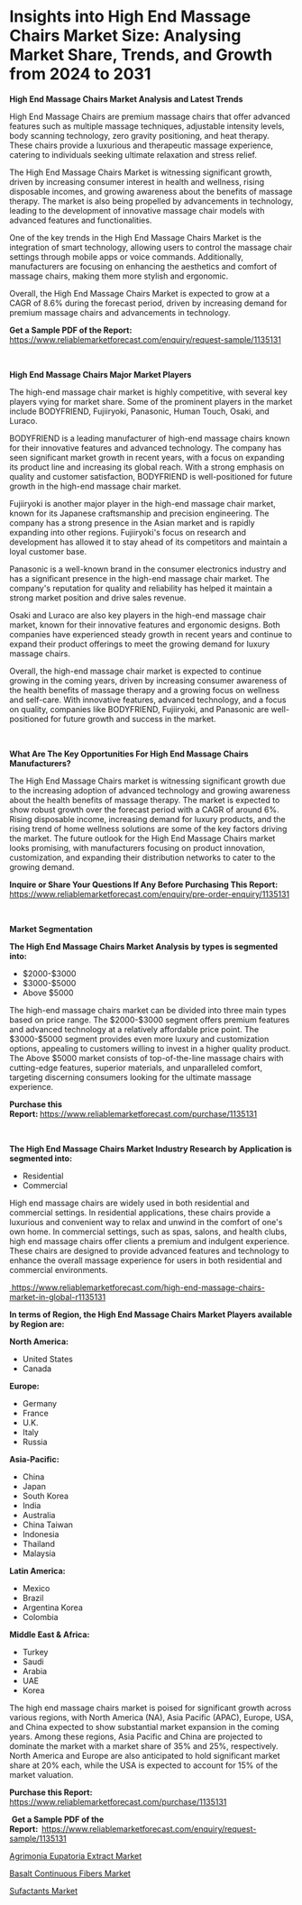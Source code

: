 <p><h1>Insights into High End Massage Chairs Market Size: Analysing Market Share, Trends, and Growth from 2024 to 2031</h1></p><p><strong>High End Massage Chairs Market Analysis and Latest Trends</strong></p>
<p><p>High End Massage Chairs are premium massage chairs that offer advanced features such as multiple massage techniques, adjustable intensity levels, body scanning technology, zero gravity positioning, and heat therapy. These chairs provide a luxurious and therapeutic massage experience, catering to individuals seeking ultimate relaxation and stress relief.</p><p>The High End Massage Chairs Market is witnessing significant growth, driven by increasing consumer interest in health and wellness, rising disposable incomes, and growing awareness about the benefits of massage therapy. The market is also being propelled by advancements in technology, leading to the development of innovative massage chair models with advanced features and functionalities.</p><p>One of the key trends in the High End Massage Chairs Market is the integration of smart technology, allowing users to control the massage chair settings through mobile apps or voice commands. Additionally, manufacturers are focusing on enhancing the aesthetics and comfort of massage chairs, making them more stylish and ergonomic.</p><p>Overall, the High End Massage Chairs Market is expected to grow at a CAGR of 8.6% during the forecast period, driven by increasing demand for premium massage chairs and advancements in technology.</p></p>
<p><strong>Get a Sample PDF of the Report:&nbsp;</strong> <a href="https://www.reliablemarketforecast.com/enquiry/request-sample/1135131">https://www.reliablemarketforecast.com/enquiry/request-sample/1135131</a></p>
<p>&nbsp;</p>
<p><strong>High End Massage Chairs Major Market Players</strong></p>
<p><p>The high-end massage chair market is highly competitive, with several key players vying for market share. Some of the prominent players in the market include BODYFRIEND, Fujiiryoki, Panasonic, Human Touch, Osaki, and Luraco.</p><p>BODYFRIEND is a leading manufacturer of high-end massage chairs known for their innovative features and advanced technology. The company has seen significant market growth in recent years, with a focus on expanding its product line and increasing its global reach. With a strong emphasis on quality and customer satisfaction, BODYFRIEND is well-positioned for future growth in the high-end massage chair market.</p><p>Fujiiryoki is another major player in the high-end massage chair market, known for its Japanese craftsmanship and precision engineering. The company has a strong presence in the Asian market and is rapidly expanding into other regions. Fujiiryoki's focus on research and development has allowed it to stay ahead of its competitors and maintain a loyal customer base.</p><p>Panasonic is a well-known brand in the consumer electronics industry and has a significant presence in the high-end massage chair market. The company's reputation for quality and reliability has helped it maintain a strong market position and drive sales revenue.</p><p>Osaki and Luraco are also key players in the high-end massage chair market, known for their innovative features and ergonomic designs. Both companies have experienced steady growth in recent years and continue to expand their product offerings to meet the growing demand for luxury massage chairs.</p><p>Overall, the high-end massage chair market is expected to continue growing in the coming years, driven by increasing consumer awareness of the health benefits of massage therapy and a growing focus on wellness and self-care. With innovative features, advanced technology, and a focus on quality, companies like BODYFRIEND, Fujiiryoki, and Panasonic are well-positioned for future growth and success in the market.</p></p>
<p>&nbsp;</p>
<p><strong>What Are The Key Opportunities For High End Massage Chairs Manufacturers?</strong></p>
<p><p>The High End Massage Chairs market is witnessing significant growth due to the increasing adoption of advanced technology and growing awareness about the health benefits of massage therapy. The market is expected to show robust growth over the forecast period with a CAGR of around 6%. Rising disposable income, increasing demand for luxury products, and the rising trend of home wellness solutions are some of the key factors driving the market. The future outlook for the High End Massage Chairs market looks promising, with manufacturers focusing on product innovation, customization, and expanding their distribution networks to cater to the growing demand.</p></p>
<p><strong>Inquire or Share Your Questions If Any Before Purchasing This Report:</strong> <a href="https://www.reliablemarketforecast.com/enquiry/pre-order-enquiry/1135131">https://www.reliablemarketforecast.com/enquiry/pre-order-enquiry/1135131</a></p>
<p>&nbsp;</p>
<p><strong>Market Segmentation</strong></p>
<p><strong>The High End Massage Chairs Market Analysis by types is segmented into:</strong></p>
<p><ul><li>$2000-$3000</li><li>$3000-$5000</li><li>Above $5000</li></ul></p>
<p><p>The high-end massage chairs market can be divided into three main types based on price range. The $2000-$3000 segment offers premium features and advanced technology at a relatively affordable price point. The $3000-$5000 segment provides even more luxury and customization options, appealing to customers willing to invest in a higher quality product. The Above $5000 market consists of top-of-the-line massage chairs with cutting-edge features, superior materials, and unparalleled comfort, targeting discerning consumers looking for the ultimate massage experience.</p></p>
<p><strong>Purchase this Report:&nbsp;</strong><a href="https://www.reliablemarketforecast.com/purchase/1135131">https://www.reliablemarketforecast.com/purchase/1135131</a></p>
<p>&nbsp;</p>
<p><strong>The High End Massage Chairs Market Industry Research by Application is segmented into:</strong></p>
<p><ul><li>Residential</li><li>Commercial</li></ul></p>
<p><p>High end massage chairs are widely used in both residential and commercial settings. In residential applications, these chairs provide a luxurious and convenient way to relax and unwind in the comfort of one's own home. In commercial settings, such as spas, salons, and health clubs, high end massage chairs offer clients a premium and indulgent experience. These chairs are designed to provide advanced features and technology to enhance the overall massage experience for users in both residential and commercial environments.</p></p>
<p><a href="https://www.reliablemarketforecast.com/high-end-massage-chairs-market-in-global-r1135131">&nbsp;https://www.reliablemarketforecast.com/high-end-massage-chairs-market-in-global-r1135131</a></p>
<p><strong>In terms of Region, the High End Massage Chairs Market Players available by Region are:</strong></p>
<p>
    <p> <strong> North America: </strong>
        <ul>
            <li>United States</li>
            <li>Canada</li>
        </ul>
        </p> 
    <p> <strong> Europe: </strong>
        <ul>
            <li>Germany</li>
            <li>France</li>
            <li>U.K.</li>
            <li>Italy</li>
            <li>Russia</li>
        </ul>
        </p> 
    <p> <strong> Asia-Pacific: </strong>
        <ul>
            <li>China</li>
            <li>Japan</li>
            <li>South Korea</li>
            <li>India</li>
            <li>Australia</li>
            <li>China Taiwan</li>
            <li>Indonesia</li>
            <li>Thailand</li>
            <li>Malaysia</li>
        </ul>
        </p> 
    <p> <strong> Latin America: </strong>
        <ul>
            <li>Mexico</li>
            <li>Brazil</li>
            <li>Argentina Korea</li>
            <li>Colombia</li>
        </ul>
        </p> 
    <p> <strong> Middle East & Africa: </strong>
        <ul>
            <li>Turkey</li>
            <li>Saudi</li>
            <li>Arabia</li>
            <li>UAE</li>
            <li>Korea</li>
        </ul>
    </p>
    </p>
<p><p>The high end massage chairs market is poised for significant growth across various regions, with North America (NA), Asia Pacific (APAC), Europe, USA, and China expected to show substantial market expansion in the coming years. Among these regions, Asia Pacific and China are projected to dominate the market with a market share of 35% and 25%, respectively. North America and Europe are also anticipated to hold significant market share at 20% each, while the USA is expected to account for 15% of the market valuation.</p></p>
<p><strong>Purchase this Report: </strong><a href="https://www.reliablemarketforecast.com/purchase/1135131">https://www.reliablemarketforecast.com/purchase/1135131</a></p>
<p>&nbsp;<strong>Get a Sample PDF of the Report:&nbsp;&nbsp;</strong><a href="https://www.reliablemarketforecast.com/enquiry/request-sample/1135131">https://www.reliablemarketforecast.com/enquiry/request-sample/1135131</a></p>
<p><strong></strong></p>
<p><p><a href="https://medium.com/@omamuller/agrimonia-eupatoria-extract-market-share-size-trends-industry-analysis-report-by-application-fe288244c805">Agrimonia Eupatoria Extract Market</a></p><p><a href="https://github.com/nicoletavirag/Market-Research-Report-List-4/blob/main/basalt-continuous-fibers-market.md">Basalt Continuous Fibers Market</a></p><p><a href="https://medium.com/@samirmayert184/sufactants-market-industry-trends-and-forecast-for-period-from-2024-to-2031-62655348f0a5">Sufactants Market</a></p></p>